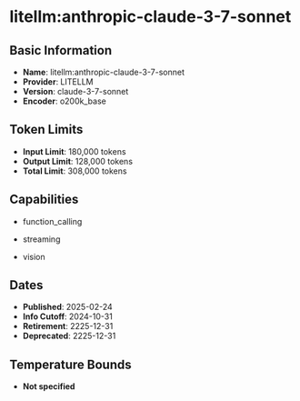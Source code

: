 # litellm:anthropic-claude-3-7-sonnet

## Basic Information
- **Name**: litellm:anthropic-claude-3-7-sonnet
- **Provider**: LITELLM
- **Version**: claude-3-7-sonnet
- **Encoder**: o200k_base

## Token Limits
- **Input Limit**: 180,000 tokens
- **Output Limit**: 128,000 tokens
- **Total Limit**: 308,000 tokens

## Capabilities


- function_calling

- streaming

- vision



## Dates
- **Published**: 2025-02-24
- **Info Cutoff**: 2024-10-31
- **Retirement**: 2225-12-31
- **Deprecated**: 2225-12-31

## Temperature Bounds

- **Not specified**




